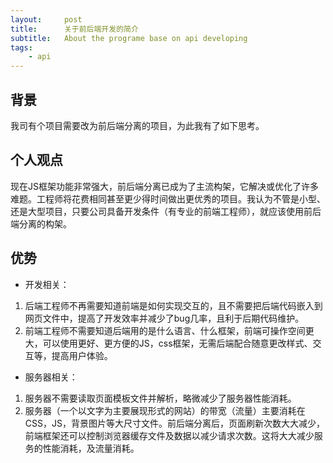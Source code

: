 ```yaml
---
layout:     post
title:      关于前后端开发的简介
subtitle:   About the programe base on api developing
tags:
    - api
---
```


## 背景

我司有个项目需要改为前后端分离的项目，为此我有了如下思考。


## 个人观点

现在JS框架功能非常强大，前后端分离已成为了主流构架，它解决或优化了许多难题。工程师将花费相同甚至更少得时间做出更优秀的项目。我认为不管是小型、还是大型项目，只要公司具备开发条件（有专业的前端工程师），就应该使用前后端分离的构架。

## 优势

- 开发相关：

1. 后端工程师不再需要知道前端是如何实现交互的，且不需要把后端代码嵌入到网页文件中，提高了开发效率并减少了bug几率，且利于后期代码维护。
2. 前端工程师不需要知道后端用的是什么语言、什么框架，前端可操作空间更大，可以使用更好、更方便的JS，css框架，无需后端配合随意更改样式、交互等，提高用户体验。

- 服务器相关：

1. 服务器不需要读取页面模板文件并解析，略微减少了服务器性能消耗。
2. 服务器（一个以文字为主要展现形式的网站）的带宽（流量）主要消耗在CSS，JS，背景图片等大尺寸文件。前后端分离后，页面刷新次数大大减少，前端框架还可以控制浏览器缓存文件及数据以减少请求次数。这将大大减少服务的性能消耗，及流量消耗。